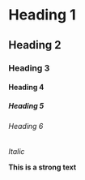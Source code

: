 # Heading 1
## Heading 2
### Heading 3
#### Heading 4
##### Heading 5
###### Heading 6

*Italic*

**This is a strong text**
